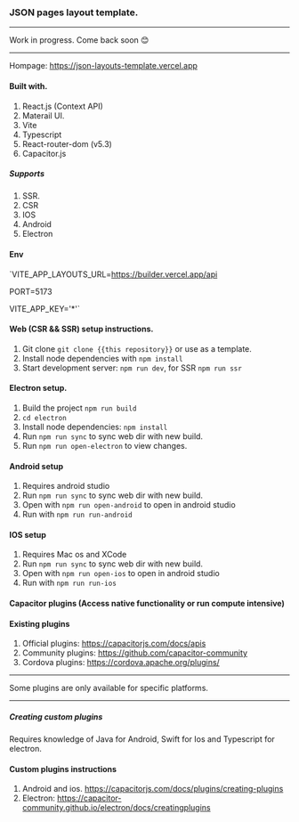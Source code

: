 ### JSON pages layout template.

***
Work in progress. Come back soon 😊
***

Hompage: <https://json-layouts-template.vercel.app>

#### Built with.

1. React.js (Context API)
2. Materail UI.
3. Vite
5. Typescript
6. React-router-dom (v5.3)
7. Capacitor.js

##### Supports

1. SSR.
2. CSR
3. IOS
4. Android
5. Electron

#### Env
`VITE_APP_LAYOUTS_URL=https://builder.vercel.app/api

PORT=5173

VITE_APP_KEY='*'`

#### Web (CSR && SSR) setup instructions.

1. Git clone `git clone {{this repository}}` or use as a template.
2. Install node dependencies with `npm install`
3. Start development server: `npm run dev`, for SSR `npm run ssr`


#### Electron setup.

1. Build the project `npm run build`
2. `cd electron`
4. Install node dependencies: `npm install`
5. Run `npm run sync` to sync web dir with new build.
6.  Run `npm run open-electron` to view changes.


#### Android setup
1. Requires android studio
5. Run `npm run sync` to sync web dir with new build.
2. Open with `npm run open-android` to open in android studio
3. Run with `npm run run-android`

#### IOS setup
1. Requires  Mac os and XCode 
5. Run `npm run sync` to sync web dir with new build.
2. Open with `npm run open-ios` to open in android studio
3. Run with `npm run run-ios`

#### Capacitor plugins (Access native functionality or run compute intensive)

#### Existing plugins
1. Official plugins: <https://capacitorjs.com/docs/apis>
2. Community plugins: <https://github.com/capacitor-community>
3. Cordova plugins: <https://cordova.apache.org/plugins/>
***
Some plugins are only available for specific platforms.
***

##### Creating custom plugins
Requires knowledge of Java for Android, Swift for Ios and Typescript for electron.

#### Custom plugins instructions
1. Android and ios. <https://capacitorjs.com/docs/plugins/creating-plugins>
2. Electron: <https://capacitor-community.github.io/electron/docs/creatingplugins>
